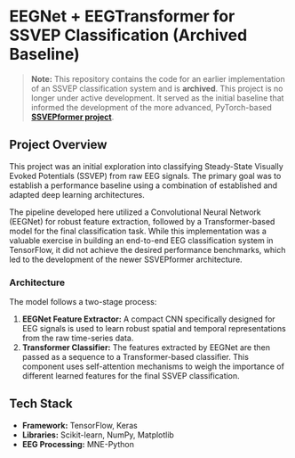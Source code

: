 # EEGNet + EEGTransformer for SSVEP Classification (Archived Baseline)

> **Note:** This repository contains the code for an earlier implementation of an SSVEP classification system and is **archived**. This project is no longer under active development. It served as the initial baseline that informed the development of the more advanced, PyTorch-based **[SSVEPformer project](https://github.com/Your-GitHub-Username/Your-Main-SSVEPformer-Repo-Name)**.

## Project Overview

This project was an initial exploration into classifying Steady-State Visually Evoked Potentials (SSVEP) from raw EEG signals. The primary goal was to establish a performance baseline using a combination of established and adapted deep learning architectures.

The pipeline developed here utilized a Convolutional Neural Network (EEGNet) for robust feature extraction, followed by a Transformer-based model for the final classification task. While this implementation was a valuable exercise in building an end-to-end EEG classification system in TensorFlow, it did not achieve the desired performance benchmarks, which led to the development of the newer SSVEPformer architecture.

### Architecture

The model follows a two-stage process:

1.  **EEGNet Feature Extractor:** A compact CNN specifically designed for EEG signals is used to learn robust spatial and temporal representations from the raw time-series data.
2.  **Transformer Classifier:** The features extracted by EEGNet are then passed as a sequence to a Transformer-based classifier. This component uses self-attention mechanisms to weigh the importance of different learned features for the final SSVEP classification.

## Tech Stack

* **Framework:** TensorFlow, Keras
* **Libraries:** Scikit-learn, NumPy, Matplotlib
* **EEG Processing:** MNE-Python
